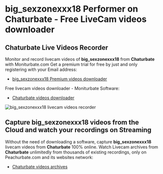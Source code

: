 # big_sexzonexxx18 Performer on Chaturbate - Free LiveCam videos downloader

## Chaturbate Live Videos Recorder

Monitor and record livecam videos of **big_sexzonexxx18** from **Chaturbate** with Moniturbate.com
Get a premium trial for free by just and only registering with your Email address:
* [big_sexzonexxx18 Premium videos downloader](https://moniturbate.com/request-demo-licence-key.html)

Free livecam videos downloader - Moniturbate Software:
* [Chaturbate videos downloader](https://moniturbate.com/moniturbate-download-software.html)

![big_sexzonexxx18 livecam videos recorder](https://peachurnet.com/templates/moniturbate-software.png)


## Capture big_sexzonexxx18 videos from the Cloud and watch your recordings on Streaming

Without the need of downloading a software, capture **big_sexzonexxx18** livecam videos from **Chaturbate** 100% online.
Watch Livecam archives from **Chaturbate** unlimitedly from thousands of existing recordings, only on Peachurbate.com and its websites network:
* [Chaturbate videos archives](https://peachurnet.com/)